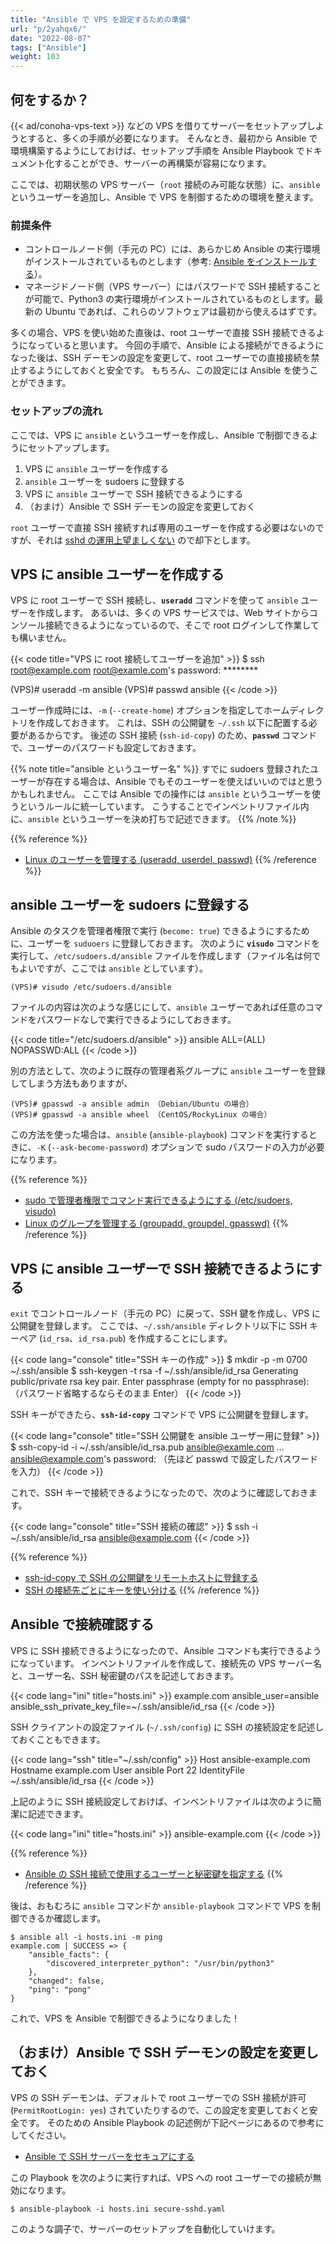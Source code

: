 ```yaml
---
title: "Ansible で VPS を設定するための準備"
url: "p/2yahqx6/"
date: "2022-08-07"
tags: ["Ansible"]
weight: 103
---
```


何をするか？
----

{{< ad/conoha-vps-text >}} などの VPS を借りてサーバーをセットアップしようとすると、多くの手順が必要になります。
そんなとき、最初から Ansible で環境構築するようにしておけば、セットアップ手順を Ansible Playbook でドキュメント化することができ、サーバーの再構築が容易になります。

ここでは、初期状態の VPS サーバー（`root` 接続のみ可能な状態）に、`ansible` というユーザーを追加し、Ansible で VPS を制御するための環境を整えます。

### 前提条件

- コントロールノード側（手元の PC）には、あらかじめ Ansible の実行環境がインストールされているものとします（参考: [Ansible をインストールする](/p/m7ju6fq/)）。
- マネージドノード側（VPS サーバー）にはパスワードで SSH 接続することが可能で、Python3 の実行環境がインストールされているものとします。最新の Ubuntu であれば、これらのソフトウェアは最初から使えるはずです。

多くの場合、VPS を使い始めた直後は、root ユーザーで直接 SSH 接続できるようになっていると思います。
今回の手順で、Ansible による接続ができるようになった後は、SSH デーモンの設定を変更して、root ユーザーでの直接接続を禁止するようにしておくと安全です。
もちろん、この設定には Ansible を使うことができます。

### セットアップの流れ

ここでは、VPS に `ansible` というユーザーを作成し、Ansible で制御できるようにセットアップします。

1. VPS に `ansible` ユーザーを作成する
1. `ansible` ユーザーを sudoers に登録する
1. VPS に `ansible` ユーザーで SSH 接続できるようにする
1. （おまけ）Ansible で SSH デーモンの設定を変更しておく

`root` ユーザーで直接 SSH 接続すれば専用のユーザーを作成する必要はないのですが、それは [sshd の運用上望ましくない](/p/42cmu5d/) ので却下とします。


VPS に ansible ユーザーを作成する
----

VPS に root ユーザーで SSH 接続し、__`useradd`__ コマンドを使って `ansible` ユーザーを作成します。
あるいは、多くの VPS サービスでは、Web サイトからコンソール接続できるようになっているので、そこで root ログインして作業しても構いません。

{{< code title="VPS に root 接続してユーザーを追加" >}}
$ ssh root@example.com
root@examle.com's password: ********

(VPS)# useradd -m ansible
(VPS)# passwd ansible
{{< /code >}}

ユーザー作成時には、`-m` (`--create-home`) オプションを指定してホームディレクトリを作成しておきます。
これは、SSH の公開鍵を `~/.ssh` 以下に配置する必要があるからです。
後述の SSH 接続 (`ssh-id-copy`) のため、__`passwd`__ コマンドで、ユーザーのパスワードも設定しておきます。

{{% note title="ansible というユーザー名" %}}
すでに sudoers 登録されたユーザーが存在する場合は、Ansible でもそのユーザーを使えばいいのではと思うかもしれません。
ここでは Ansible での操作には `ansible` というユーザーを使うというルールに統一しています。
こうすることでインベントリファイル内に、`ansible` というユーザーを決め打ちで記述できます。
{{% /note %}}

{{% reference %}}
- [Linux のユーザーを管理する (useradd, userdel, passwd)](/p/7m5k3hx/)
{{% /reference %}}


ansible ユーザーを sudoers に登録する
----

Ansible のタスクを管理者権限で実行 (`become: true`) できるようにするために、ユーザーを `suduoers` に登録しておきます。
次のように __`visudo`__ コマンドを実行して、`/etc/sudoers.d/ansible` ファイルを作成します（ファイル名は何でもよいですが、ここでは `ansible` としています）。

```console
(VPS)# visudo /etc/sudoers.d/ansible
```

ファイルの内容は次のような感じにして、`ansible` ユーザーであれば任意のコマンドをパスワードなしで実行できるようにしておきます。

{{< code title="/etc/sudoers.d/ansible" >}}
ansible ALL=(ALL) NOPASSWD:ALL
{{< /code >}}

別の方法として、次のように既存の管理者系グループに `ansible` ユーザーを登録してしまう方法もありますが、

```
(VPS)# gpasswd -a ansible admin （Debian/Ubuntu の場合）
(VPS)# gpasswd -a ansible wheel （CentOS/RockyLinux の場合）
```

この方法を使った場合は、`ansible` (`ansible-playbook`) コマンドを実行するときに、`-K` (`--ask-become-password`) オプションで sudo パスワードの入力が必要になります。

{{% reference %}}
- [sudo で管理者権限でコマンド実行できるようにする (/etc/sudoers, visudo)](/p/h5v6gqz/)
- [Linux のグループを管理する (groupadd, groupdel, gpasswd)](/p/uexfvcs/)
{{% /reference %}}


VPS に ansible ユーザーで SSH 接続できるようにする
----

`exit` でコントロールノード（手元の PC）に戻って、SSH 鍵を作成し、VPS に公開鍵を登録します。
ここでは、`~/.ssh/ansible` ディレクトリ以下に SSH キーペア (`id_rsa`、`id_rsa.pub`) を作成することにします。

{{< code lang="console" title="SSH キーの作成" >}}
$ mkdir -p -m 0700 ~/.ssh/ansible
$ ssh-keygen -t rsa -f ~/.ssh/ansible/id_rsa
Generating public/private rsa key pair.
Enter passphrase (empty for no passphrase): （パスワード省略するならそのまま Enter）
{{< /code >}}

SSH キーができたら、__`ssh-id-copy`__ コマンドで VPS に公開鍵を登録します。

{{< code lang="console" title="SSH 公開鍵を ansible ユーザー用に登録" >}}
$ ssh-copy-id -i ~/.ssh/ansible/id_rsa.pub ansible@examle.com
...
ansible@example.com's password: （先ほど passwd で設定したパスワードを入力）
{{< /code >}}

これで、SSH キーで接続できるようになったので、次のように確認しておきます。

{{< code lang="console" title="SSH 接続の確認" >}}
$ ssh -i ~/.ssh/ansible/id_rsa ansible@example.com
{{< /code >}}

{{% reference %}}
- [ssh-id-copy で SSH の公開鍵をリモートホストに登録する](/p/2mzbmw8/)
- [SSH の接続先ごとにキーを使い分ける](/p/szajt4d/)
{{% /reference %}}


Ansible で接続確認する
----

VPS に SSH 接続できるようになったので、Ansible コマンドも実行できるようになっています。
インベントリファイルを作成して、接続先の VPS サーバー名と、ユーザー名、SSH 秘密鍵のパスを記述しておきます。

{{< code lang="ini" title="hosts.ini" >}}
example.com ansible_user=ansible ansible_ssh_private_key_file=~/.ssh/ansible/id_rsa
{{< /code >}}

SSH クライアントの設定ファイル (`~/.ssh/config`) に SSH の接続設定を記述しておくこともできます。

{{< code lang="ssh" title="~/.ssh/config" >}}
Host ansible-example.com
    Hostname example.com
    User ansible
    Port 22
    IdentityFile ~/.ssh/ansible/id_rsa
{{< /code >}}

上記のように SSH 接続設定しておけば、インベントリファイルは次のように簡潔に記述できます。

{{< code lang="ini" title="hosts.ini" >}}
ansible-example.com
{{< /code >}}

{{% reference %}}
- [Ansible の SSH 接続で使用するユーザーと秘密鍵を指定する](/p/n3jygwd/)
{{% /reference %}}

後は、おもむろに `ansible` コマンドか `ansible-playbook` コマンドで VPS を制御できるか確認します。

```console
$ ansible all -i hosts.ini -m ping
example.com | SUCCESS => {
    "ansible_facts": {
        "discovered_interpreter_python": "/usr/bin/python3"
    },
    "changed": false,
    "ping": "pong"
}
```

これで、VPS を Ansible で制御できるようになりました！


（おまけ）Ansible で SSH デーモンの設定を変更しておく
----

VPS の SSH デーモンは、デフォルトで root ユーザーでの SSH 接続が許可 (`PermitRootLogin: yes`) されていたりするので、この設定を変更しておくと安全です。
そのための Ansible Playbook の記述例が下記ページにあるので参考にしてください。

- [Ansible で SSH サーバーをセキュアにする](/p/hufvdta/)

この Playbook を次のように実行すれば、VPS への root ユーザーでの接続が無効になります。

```console
$ ansible-playbook -i hosts.ini secure-sshd.yaml
```

このような調子で、サーバーのセットアップを自動化していけます。

